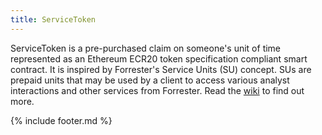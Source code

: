 ```yaml
---
title: ServiceToken
---
```

ServiceToken is a pre-purchased claim on someone's unit of time represented as an Ethereum ECR20 token specification compliant smart contract. It is inspired by Forrester's Service Units (SU) concept. SUs are prepaid units that may be used by a client to access various analyst interactions and other services from Forrester. Read the [wiki](https://github.com/Trustology/ServiceToken/wiki) to find out more.

{% include footer.md %}
